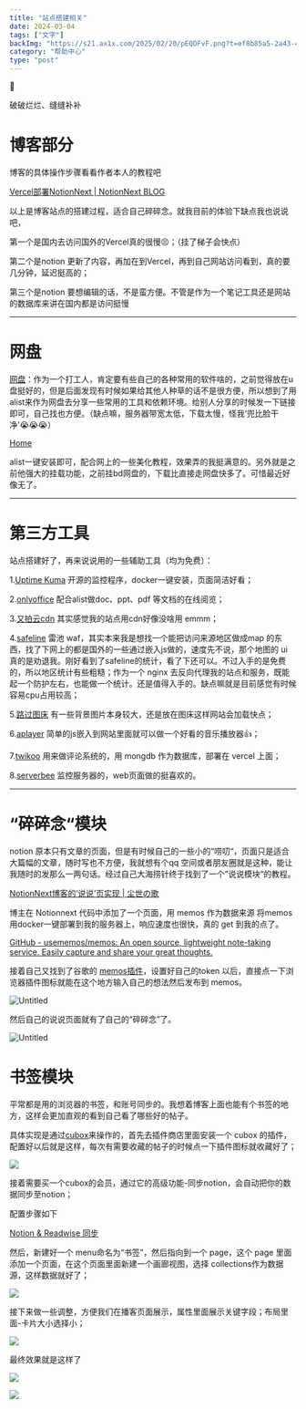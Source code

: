 ```yaml
---
title: "站点搭建相关"
date: 2024-03-04
tags: ["文字"]
backImg: "https://s21.ax1x.com/2025/02/20/pEQDFvF.png?t=ef8b85a5-2a43-4d48-8507-dbe9e4f356b1"
category: "帮助中心"
type: "post"
---
```

<aside>
💬

破破烂烂、缝缝补补

</aside>

# 博客部分

博客的具体操作步骤看看作者本人的教程吧

[Vercel部署NotionNext | NotionNext BLOG](https://docs.tangly1024.com/article/vercel-deploy-notion-next)

以上是博客站点的搭建过程，适合自己碎碎念。就我目前的体验下缺点我也说说吧，

第一个是国内去访问国外的Vercel真的很慢😣；（挂了梯子会快点）

第二个是notion 更新了内容，再加在到Vercel，再到自己网站访问看到，真的要几分钟，延迟挺高的；

第三个是notion 要想编辑的话，不是蛮方便。不管是作为一个笔记工具还是网站的数据库来讲在国内都是访问挺慢

---

# 网盘

[网盘](https://erduoya.top/)：作为一个打工人，肯定要有些自己的各种常用的软件啥的，之前觉得放在u盘挺好的，但是后面发现有时候如果给其他人种草的话不是很方便，所以想到了用alist来作为网盘去分享一些常用的工具和依赖环境。给别人分享的时候发一下链接即可，自己找也方便。（缺点嘛，服务器带宽太低，下载太慢，怪我‘兜比脸干净’😭😭😭）

[Home](https://alist.nn.ci/)

alist一键安装即可，配合网上的一些美化教程，效果弄的我挺满意的。另外就是之前他强大的挂载功能，之前挂bd网盘的，下载比直接走网盘快多了。可惜最近好像无了。

---

# 第三方工具

站点搭建好了，再来说说用的一些辅助工具（均为免费）：

1.[Uptime Kuma](https://github.com/louislam/uptime-kuma) 开源的监控程序，docker一键安装，页面简洁好看；

2.[onlyoffice](https://github.com/ONLYOFFICE/) 配合alist做doc、ppt、pdf 等文档的在线阅览；

3.[又拍云cdn](https://www.upyun.com/products/cdn) 其实感觉我的站点用cdn好像没啥用 emmm；

4.[safeline](https://waf-ce.chaitin.cn/) 雷池 waf，其实本来我是想找一个能把访问来源地区做成map 的东西，找了下网上的都是国外的一些通过嵌入js做的，速度先不说，那个地图的 ui 真的是劝退我。刚好看到了safeline的统计，看了下还可以。不过入手的是免费的，所以地区统计有些粗糙；作为一个 nginx 去反向代理我的站点和服务，既能起一个防护左右，也能做一个统计。还是值得入手的。缺点嘛就是目前感觉有时候容易cpu占用较高；

5.[路过图床](https://imgse.com) 有一些背景图片本身较大，还是放在图床这样网站会加载快点；

6.[aplayer](https://aplayer.js.org/#/) 简单的js嵌入到网站里面就可以做一个好看的音乐播放器👍；

7.[twikoo](https://github.com/twikoojs/twikoo) 用来做评论系统的，用 mongdb 作为数据库，部署在 vercel 上面；

8.[serverbee](https://serverbee.app/) 监控服务器的，web页面做的挺喜欢的。

---

# “碎碎念“模块

notion 原本只有文章的页面，但是有时候自己的一些小的“唠叨“，页面只是适合大篇幅的文章，随时写也不方便，我就想有个qq 空间或者朋友圈就是这种，能让我随时的发那么一两句话。经过自己大海捞针终于找到了一个”说说模块“的教程。

[NotionNext博客的‘说说’页实现 | 尘世の歌](https://chenge.ink/article/post20240302-1)

博主在 Notionnext 代码中添加了一个页面，用 memos 作为数据来源
将memos用docker一键部署到我的服务器上，响应速度也很快，真的 get 到我的点了。

[GitHub - usememos/memos: An open source, lightweight note-taking service. Easily capture and share your great thoughts.](https://github.com/usememos/memos)

接着自己又找到了谷歌的 [memos插件](https://chromewebstore.google.com/detail/memos/cbhjebjfccgchgbmfbobjmebjjckgofe)，设置好自己的token 以后，直接点一下浏览器插件图标就能在这个地方输入自己的想法然后发布到 memos。

![Untitled](images/images6.png)

然后自己的说说页面就有了自己的“碎碎念”了。

![Untitled](images/images7.png)

# 书签模块

平常都是用的浏览器的书签，和账号同步的。我想着博客上面也能有个书签的地方，这样会更加直观的看到自己看了哪些好的帖子。

具体实现是通过[cubox](https://cubox.pro/)来操作的，首先去插件商店里面安装一个 cubox 的插件，配置好以后就是这样，每次有需要收藏的帖子的时候点一下插件图标就收藏好了；

![](images/images1.png)

接着需要买一个cubox的会员，通过它的高级功能-同步notion，会自动把你的数据同步至notion；

配置步骤如下

[Notion & Readwise 同步](https://help.cubox.pro/share/integrations/)

然后，新建好一个 menu命名为“书签”，然后指向到一个 page，这个 page 里面添加一个页面，在这个页面里面新建一个画廊视图，选择 collections作为数据源，这样数据就好了；

![](images/images2.png)

接下来做一些调整，方便我们在播客页面展示，属性里面展示关键字段；布局里面-卡片大小选择小；

![](images/images3.png)

最终效果就是这样了

![](images/images4.png)

![](images/images5.png)
